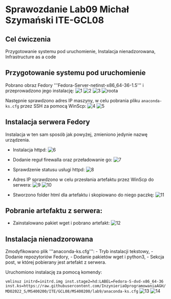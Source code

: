 # Sprawozdanie Lab09 Michał Szymański ITE-GCL08


## Cel ćwiczenia
Przygotowanie systemu pod uruchomienie, Instalacja nienadzorowana, Infrastructure as a code

## Przygotowanie systemu pod uruchomienie
Pobrano obraz Fedory '''Fedora-Server-netinst-x86_64-36-1.5''' i przeprowadzono jego instalację:
![1](1.PNG)
![2](2.PNG)
![3](3.PNG)
![roota](konto_roota.PNG)

Następnie sprawdzono adres IP maszyny, w celu pobrania pliku `anaconda-ks.cfg` przez SSH za pomocą  WinScp:
![4](4.PNG)
![5](5.PNG)

## Instalacja serwera Fedory
Instalacja w ten sam sposób jak powyżej, zmieniono jedynie nazwę urządzenia.

- Instalacja httpd:
![6](6.PNG)

- Dodanie reguł firewalla oraz przeładowanie go:
![7](7.PNG)

- Sprawdzenie statusu usługi httpd:
![8](8.PNG)

- Adres IP sprawdzono w celu przesłania artefaktu przez WinScp do serwera:
![9](9.PNG)
![10](10.PNG)

- Stworzono folder html dla artefaktu i skopiowano do niego paczkę:
![11](11.PNG)


## Pobranie artefaktu z serwera:

- Zainstalowano pakiet wget i pobrano artefakt:
![12](12.PNG)

## Instalacja nienadzorowana

Zmodyfikowano plik '''anaconda-ks.cfg''':
    - Tryb instalacji tekstowy,
    - Dodanie repozytoriów Fedory,
    - Dodanie pakietów wget i python3,
    - Sekcja post, w której pobierany jest artefakt z serwera.

Uruchomiono instalację za pomocą komendy:

`vmlinuz initrd=initrd.img inst.stage2=hd:LABEL=Fedora-S-dvd-x86_64-36 inst.ks=https://raw.githubusercontent.com/InzynieriaOprogramowaniaAGH/MDO2022_S/MS400200/ITE/GCL08/MS400200/lab9/anaconda-ks.cfg`
![13](13.PNG)
![14](14.PNG)












